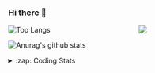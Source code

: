 ### Hi there 👋

<!--
**tao8687/tao8687** is a ✨ _special_ ✨ repository because its `README.md` (this file) appears on your GitHub profile.

Here are some ideas to get you started:

- 🔭 I’m currently working on ...
- 🌱 I’m currently learning ...
- 👯 I’m looking to collaborate on ...
- 🤔 I’m looking for help with ...
- 💬 Ask me about ...
- 📫 How to reach me: ...
- 😄 Pronouns: ...
- ⚡ Fun fact: ...
-->

<img align='right' src="https://media.giphy.com/media/M9gbBd9nbDrOTu1Mqx/giphy.gif" width="240">

  
![Top Langs](https://github-readme-stats.vercel.app/api/top-langs/?username=tao8687&layout=compact&title_color=23238E&text_color=A67D3D)

![Anurag's github stats](https://github-readme-stats.vercel.app/api?username=tao8687&show_icons=true&&text_color=A67D3D&title_color=23238E&show_icons=false&count_private=true&hide=stars)

<details>
  <summary>:zap: Coding Stats</summary>
  <br>
    
<!--START_SECTION:waka-->
![Code Time](http://img.shields.io/badge/Code%20Time-734%20hrs%201%20min-blue)

![Profile Views](http://img.shields.io/badge/Profile%20Views-2-blue)

**🐱 My GitHub Data** 

> 🏆 287 Contributions in the Year 2022
 > 
> 📦 1.4 MB Used in GitHub's Storage 
 > 
> 🚫 Not Opted to Hire
 > 
> 📜 48 Public Repositories 
 > 
> 🔑 21 Private Repositories  
 > 
**I'm an Early 🐤** 

```text
🌞 Morning    117 commits    ██████████████████░░░░░░░   72.67% 
🌆 Daytime    21 commits     ███░░░░░░░░░░░░░░░░░░░░░░   13.04% 
🌃 Evening    23 commits     ███░░░░░░░░░░░░░░░░░░░░░░   14.29% 
🌙 Night      0 commits      ░░░░░░░░░░░░░░░░░░░░░░░░░   0.0%

```
📅 **I'm Most Productive on Monday** 

```text
Monday       34 commits     █████░░░░░░░░░░░░░░░░░░░░   21.12% 
Tuesday      25 commits     ████░░░░░░░░░░░░░░░░░░░░░   15.53% 
Wednesday    25 commits     ████░░░░░░░░░░░░░░░░░░░░░   15.53% 
Thursday     18 commits     ██░░░░░░░░░░░░░░░░░░░░░░░   11.18% 
Friday       25 commits     ████░░░░░░░░░░░░░░░░░░░░░   15.53% 
Saturday     16 commits     ██░░░░░░░░░░░░░░░░░░░░░░░   9.94% 
Sunday       18 commits     ██░░░░░░░░░░░░░░░░░░░░░░░   11.18%

```


📊 **This Week I Spent My Time On** 

```text
⌚︎ Time Zone: Asia/Shanghai

💬 Programming Languages: 
C                        21 hrs 25 mins      █████████░░░░░░░░░░░░░░░░   39.15% 
C++                      15 hrs 39 mins      ███████░░░░░░░░░░░░░░░░░░   28.63% 
Python                   8 hrs 17 mins       ███░░░░░░░░░░░░░░░░░░░░░░   15.17% 
Other                    3 hrs 22 mins       █░░░░░░░░░░░░░░░░░░░░░░░░   6.18% 
Bash                     2 hrs 12 mins       █░░░░░░░░░░░░░░░░░░░░░░░░   4.05%

🔥 Editors: 
VS Code                  54 hrs 42 mins      █████████████████████████   100.0%

🐱‍💻 Projects: 
vc0768                   41 hrs 58 mins      ███████████████████░░░░░░   76.72% 
VC0768_NPU_ToolKits_V1.0.12 hrs 25 mins      █████░░░░░░░░░░░░░░░░░░░░   22.72% 
float2fix                17 mins             ░░░░░░░░░░░░░░░░░░░░░░░░░   0.54% 
tools                    0 secs              ░░░░░░░░░░░░░░░░░░░░░░░░░   0.03%

💻 Operating System: 
Linux                    54 hrs 42 mins      █████████████████████████   100.0%

```

**I Mostly Code in Python** 

```text
Python                   9 repos             ████████░░░░░░░░░░░░░░░░░   33.33% 
C++                      5 repos             ████░░░░░░░░░░░░░░░░░░░░░   18.52% 
C                        5 repos             ████░░░░░░░░░░░░░░░░░░░░░   18.52% 
Shell                    2 repos             █░░░░░░░░░░░░░░░░░░░░░░░░   7.41% 
JavaScript               2 repos             █░░░░░░░░░░░░░░░░░░░░░░░░   7.41%

```


**Timeline**

![Chart not found](https://raw.githubusercontent.com/tao8687/tao8687/master/charts/bar_graph.png) 


 Last Updated on 16/10/2022 02:42:02 UTC
<!--END_SECTION:waka-->
</details>
